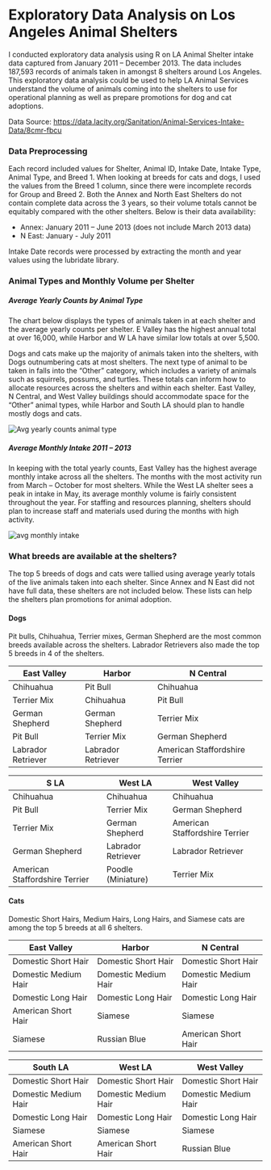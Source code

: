 # Exploratory Data Analysis on Los Angeles Animal Shelters  

I conducted exploratory data analysis using R on LA Animal Shelter intake data captured from January 2011 – December 2013. The data includes 187,593 records of animals taken in amongst 8 shelters around Los Angeles. This exploratory data analysis could be used to help LA Animal Services understand the volume of animals coming into the shelters to use for operational planning as well as prepare promotions for dog and cat adoptions.  

Data Source: https://data.lacity.org/Sanitation/Animal-Services-Intake-Data/8cmr-fbcu


### Data Preprocessing  
Each record included values for Shelter, Animal ID, Intake Date, Intake Type, Animal Type, and Breed 1. When looking at breeds for cats and dogs, I used the values from the Breed 1 column, since there were incomplete records for Group and Breed 2. 
Both the Annex and North East Shelters do not contain complete data across the 3 years, so their volume totals cannot be equitably compared with the other shelters.   Below is their data availability:  
* Annex:  January 2011 – June 2013 (does not include March 2013 data)  
* N East: January - July 2011  

Intake Date records were processed by extracting the month and year values using the lubridate library.

### Animal Types and Monthly Volume per Shelter
##### Average Yearly Counts by Animal Type  
The chart below displays the types of animals taken in at each shelter and the average yearly counts per shelter. E Valley has the highest annual total at over 16,000, while Harbor and W LA have similar low totals at over 5,500.  

Dogs and cats make up the majority of animals taken into the shelters, with Dogs outnumbering cats  at most shelters. The next type of animal to be taken in falls into the “Other” category, which includes a variety of animals such as squirrels, possums, and turtles. These totals can inform how to allocate resources across the shelters and within each shelter. East Valley, N Central, and West Valley buildings should accommodate space for the “Other” animal types, while Harbor and South LA should plan to handle mostly dogs and cats.   

![Avg yearly counts animal type](https://user-images.githubusercontent.com/49419673/160713190-d35aa3bd-ddcc-48ec-915e-12de765af744.jpeg)  

##### Average Monthly Intake 2011 – 2013  
In keeping with the total yearly counts, East Valley has the highest average monthly intake across all the shelters. The months with the most activity run from March – October for most shelters. While the West LA shelter sees a peak in intake in May, its average monthly volume is fairly consistent throughout the year. For staffing and resources planning, shelters 
should plan to increase staff and materials used during the months with high activity.   

![avg monthly intake](https://user-images.githubusercontent.com/49419673/160713486-510ad49c-55bb-4985-8e69-8d437f8119db.jpeg)  

### What breeds are available at the shelters?  
The top 5 breeds of dogs and cats were tallied using average yearly totals of the live animals taken into each shelter. Since Annex and N East did not have full data, these shelters are not included below. These lists can help the shelters plan promotions for animal adoption. 

#### Dogs
Pit bulls, Chihuahua, Terrier mixes, German Shepherd are the most common breeds available across the shelters. Labrador Retrievers also made the top 5 breeds in 4 of the shelters.  

| East Valley        | Harbor             | N Central                      |
| ------------------ | ------------------ | ------------------------------ |
| Chihuahua          | Pit Bull           | Chihuahua                      |
| Terrier Mix        | Chihuahua          | Pit Bull                       |
| German Shepherd    | German Shepherd    | Terrier Mix                    |  
| Pit Bull           | Terrier Mix        | German Shepherd                |
| Labrador Retriever | Labrador Retriever | American Staffordshire Terrier |

 | S LA                           | West LA            | West Valley                    |
 | ------------------------------ | ------------------ | ------------------------------ | 
 | Chihuahua                      | Chihuahua          | Chihuahua                      |
 | Pit Bull                       | Terrier Mix        | German Shepherd                |
 | Terrier Mix                    | German Shepherd    | American Staffordshire Terrier |
 | German Shepherd                | Labrador Retriever | Labrador Retriever             |
 | American Staffordshire Terrier | Poodle (Miniature) | Terrier Mix                    |
 
 #### Cats  
 Domestic Short Hairs, Medium Hairs, Long Hairs, and Siamese cats are among the top 5 breeds at all 6 shelters. 
 
| East Valley           | Harbor               | N Central            |
| --------------------- | -------------------- | -------------------- |
| Domestic Short Hair   | Domestic Short Hair  | Domestic Short Hair  |
| Domestic Medium Hair  | Domestic Medium Hair | Domestic Medium Hair |
| Domestic Long Hair    | Domestic Long Hair   | Domestic Long Hair   |  
| American Short Hair   | Siamese              | Siamese              |
| Siamese               | Russian Blue         | American Short Hair  |

| South LA              | West LA              | West Valley          |
| --------------------- | -------------------- | -------------------- |
| Domestic Short Hair   | Domestic Short Hair  | Domestic Short Hair  |
| Domestic Medium Hair  | Domestic Medium Hair | Domestic Medium Hair |
| Domestic Long Hair    | Domestic Long Hair   | Domestic Long Hair   |  
| Siamese               | Siamese              | Siamese              |
| American Short Hair   | American Short Hair  | Russian Blue         |
 
